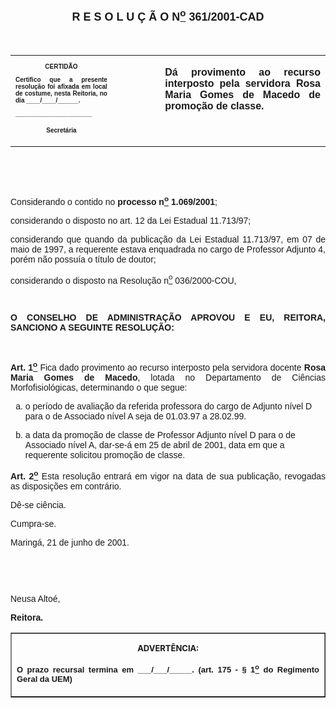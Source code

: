 <BODY>

<B><FONT FACE="Arial" SIZE=4><P ALIGN="CENTER"><A NAME="_Toc445798786"></P>
<P ALIGN="CENTER">R E S O L U &Ccedil; &Atilde; O  N<U><SUP>o</U></SUP>  361/2001-CAD</P>
</B></FONT><FONT FACE="Arial"><P ALIGN="JUSTIFY"></P>
<P ALIGN="JUSTIFY">&nbsp;</P></FONT>
<TABLE CELLSPACING=0 BORDER=0 CELLPADDING=7 WIDTH=612>
<TR><TD WIDTH="32%" VALIGN="TOP">
<B><FONT FACE="Arial" SIZE=1><P ALIGN="CENTER">CERTID&Atilde;O</P>
<P ALIGN="JUSTIFY">   Certifico que a presente resolu&ccedil;&atilde;o foi afixada em local de costume, nesta Reitoria, no dia ____/____/______.</P>
<P ALIGN="JUSTIFY"></P>
<P ALIGN="JUSTIFY">______________________</P>
<P ALIGN="CENTER">Secret&aacute;ria</B></FONT></TD>
<TD WIDTH="15%" VALIGN="TOP">&nbsp;</TD>
<TD WIDTH="52%" VALIGN="TOP">
<B><FONT FACE="Arial"><P ALIGN="JUSTIFY">D&aacute; provimento ao recurso interposto pela servidora Rosa Maria Gomes de Macedo de promo&ccedil;&atilde;o de classe.</B></FONT></TD>
</TR>
</TABLE>

<FONT FACE="Arial"><P ALIGN="JUSTIFY"></P>
<P ALIGN="JUSTIFY">&nbsp;</P>
<P ALIGN="JUSTIFY">&nbsp;</P>
<P ALIGN="JUSTIFY">&#9;Considerando o contido no <B>processo n<U><SUP>o</U></SUP> 1.069/2001</B>;</P>
<P ALIGN="JUSTIFY">&#9;considerando o disposto no art. 12 da Lei Estadual 11.713/97;</P>
<P ALIGN="JUSTIFY">&#9;considerando que quando da publica&ccedil;&atilde;o da Lei Estadual 11.713/97, em 07 de maio de 1997, a requerente estava enquadrada no cargo de Professor Adjunto 4, por&eacute;m n&atilde;o possu&iacute;a o t&iacute;tulo de doutor;</P>
<P ALIGN="JUSTIFY">&#9;considerando o disposto na Resolu&ccedil;&atilde;o n<U><SUP>o</U></SUP> 036/2000-COU,</P>
<P ALIGN="JUSTIFY"></P>
<P ALIGN="JUSTIFY">&nbsp;</P>
<B><P ALIGN="JUSTIFY">O CONSELHO DE ADMINISTRA&Ccedil;&Atilde;O APROVOU E EU, REITORA, SANCIONO A SEGUINTE RESOLU&Ccedil;&Atilde;O:</P>
</B><P ALIGN="JUSTIFY"></P>
<P ALIGN="JUSTIFY">&nbsp;</P>
<B><P ALIGN="JUSTIFY">Art. 1<U><SUP>o</B></U></SUP> Fica dado provimento ao recurso interposto pela servidora docente <B>Rosa Maria Gomes de Macedo</B>, lotada no Departamento de Ci&ecirc;ncias Morfofisiol&oacute;gicas, determinando o que segue:</P>
<OL TYPE="a">

<P ALIGN="JUSTIFY"><LI>o per&iacute;odo de avalia&ccedil;&atilde;o da referida professora do cargo de Adjunto n&iacute;vel D para o de Associado n&iacute;vel A seja de 01.03.97 a 28.02.99.</LI></P>
<P ALIGN="JUSTIFY"><LI>a data da promo&ccedil;&atilde;o de classe de Professor Adjunto n&iacute;vel D para o de Associado n&iacute;vel A, dar-se-&aacute; em 25 de abril de 2001, data em que a requerente solicitou promo&ccedil;&atilde;o de classe.</LI></P></OL>

<B><P ALIGN="JUSTIFY">Art. 2<U><SUP>o</U></SUP> </B>Esta resolu&ccedil;&atilde;o entrar&aacute; em vigor na data de sua publica&ccedil;&atilde;o, revogadas as disposi&ccedil;&otilde;es em contr&aacute;rio.</P>
<P ALIGN="JUSTIFY">&#9;D&ecirc;-se ci&ecirc;ncia.</P>
<P ALIGN="JUSTIFY">&#9;Cumpra-se.</P>
<P ALIGN="JUSTIFY">Maring&aacute;, 21 de junho de 2001.</P>
<P ALIGN="JUSTIFY"></P>
<P ALIGN="JUSTIFY">&nbsp;</P>
<P ALIGN="JUSTIFY">&nbsp;</P>
<P ALIGN="JUSTIFY">Neusa Alto&eacute;,</P>
<B><P ALIGN="JUSTIFY">Reitora.</P>
</B><P ALIGN="JUSTIFY"></P></FONT>
<TABLE BORDER CELLSPACING=1 CELLPADDING=4 WIDTH=207>
<TR><TD VALIGN="TOP">
<B><FONT SIZE=2><P ALIGN="CENTER">ADVERT&Ecirc;NCIA:</P>
</FONT><FONT FACE="Arial" SIZE=2><P ALIGN="JUSTIFY">O prazo recursal termina em ___/___/_____. (art. 175 - § 1<U><SUP>o</U></SUP> do Regimento Geral da UEM)</B></FONT></TD>
</TR>
</TABLE>

<FONT SIZE=2><P></A></P></FONT></BODY>
